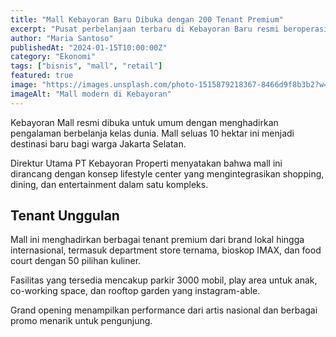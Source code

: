 ```yaml
---
title: "Mall Kebayoran Baru Dibuka dengan 200 Tenant Premium"
excerpt: "Pusat perbelanjaan terbaru di Kebayoran Baru resmi beroperasi dengan menghadirkan 200 tenant lokal dan internasional."
author: "Maria Santoso"
publishedAt: "2024-01-15T10:00:00Z"
category: "Ekonomi"
tags: ["bisnis", "mall", "retail"]
featured: true
image: "https://images.unsplash.com/photo-1515879218367-8466d9f8b3b2?w=1200&h=675&fit=crop"
imageAlt: "Mall modern di Kebayoran"
---
```


Kebayoran Mall resmi dibuka untuk umum dengan menghadirkan pengalaman berbelanja kelas dunia. Mall seluas 10 hektar ini menjadi destinasi baru bagi warga Jakarta Selatan.

Direktur Utama PT Kebayoran Properti menyatakan bahwa mall ini dirancang dengan konsep lifestyle center yang mengintegrasikan shopping, dining, dan entertainment dalam satu kompleks.

## Tenant Unggulan

Mall ini menghadirkan berbagai tenant premium dari brand lokal hingga internasional, termasuk department store ternama, bioskop IMAX, dan food court dengan 50 pilihan kuliner.

Fasilitas yang tersedia mencakup parkir 3000 mobil, play area untuk anak, co-working space, dan rooftop garden yang instagram-able.

Grand opening menampilkan performance dari artis nasional dan berbagai promo menarik untuk pengunjung.
